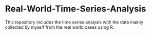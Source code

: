 # Real-World-Time-Series-Analysis
This repository includes the time series analysis with the data mainly collected by myself from the real world cases using R.
